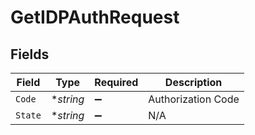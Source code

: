 # GetIDPAuthRequest


## Fields

| Field              | Type               | Required           | Description        |
| ------------------ | ------------------ | ------------------ | ------------------ |
| `Code`             | **string*          | :heavy_minus_sign: | Authorization Code |
| `State`            | **string*          | :heavy_minus_sign: | N/A                |